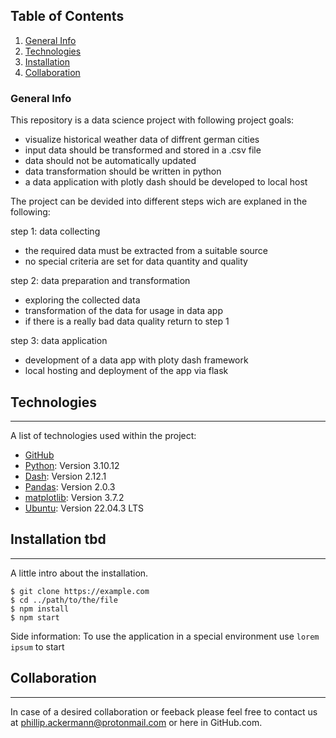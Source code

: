   ## Table of Contents
1. [General Info](#general-info)
2. [Technologies](#technologies)
3. [Installation](#installation)
4. [Collaboration](#collaboration)

### General Info

This repository is a data science project with following project goals:

  - visualize historical weather data of diffrent german cities
  - input data should be transformed and stored in a .csv file
  - data should not be automatically updated
  - data transformation should be written in python
  - a data application with plotly dash should be developed to local host
 

The project can be devided into different steps wich are explaned in the following:

step 1: data collecting 
  - the required data must be extracted from a suitable source
  - no special criteria are set for data quantity and quality

step 2: data preparation and transformation
  - exploring the collected data
  - transformation of the data for usage in data app
  - if there is a really bad data quality return to step 1

step 3: data application
  - development of a data app with ploty dash framework
  - local hosting and deployment of the app via flask

## Technologies
***
A list of technologies used within the project:
* [GitHub](https://github.com/packole/ds1_weather_data_ger)
* [Python](https://www.python.org/): Version 3.10.12
* [Dash](https://plotly.com/): Version 2.12.1
* [Pandas](https://pandas.pydata.org/): Version 2.0.3
* [matplotlib](https://matplotlib.org/): Version 3.7.2
* [Ubuntu](https://ubuntu.com/): Version 22.04.3 LTS

## Installation tbd
***
A little intro about the installation. 
```
$ git clone https://example.com
$ cd ../path/to/the/file
$ npm install
$ npm start
```
Side information: To use the application in a special environment use ```lorem ipsum``` to start

## Collaboration
***
In case of a desired collaboration or feeback please feel free to contact us at phillip.ackermann@protonmail.com or here in GitHub.com.